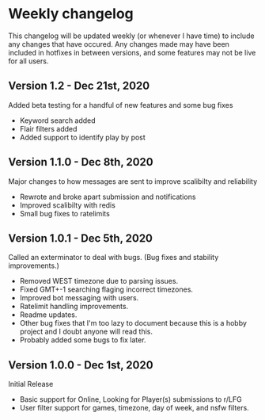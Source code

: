 # Weekly changelog
This changelog will be updated weekly (or whenever I have time) to include any changes that have occured. Any changes made may have been included in hotfixes in between versions, and some features may not be live for all users.

## Version 1.2 - Dec 21st, 2020
Added beta testing for a handful of new features and some bug fixes
* Keyword search added
* Flair filters added
* Added support to identify play by post 

## Version 1.1.0 - Dec 8th, 2020
Major changes to how messages are sent to improve scalibilty and reliability
* Rewrote and broke apart submission and notifications
* Improved scalibilty with redis
* Small bug fixes to ratelimits

## Version 1.0.1 - Dec 5th, 2020
Called an exterminator to deal with bugs. (Bug fixes and stability improvements.)
* Removed WEST timezone due to parsing issues.
* Fixed GMT+-1 searching flaging incorrect timezones.
* Improved bot messaging with users.
* Ratelimit handling improvements.
* Readme updates.
* Other bug fixes that I'm too lazy to document because this is a hobby project and I doubt anyone will read this.
* Probably added some bugs to fix later.

## Version 1.0.0 - Dec 1st, 2020
Initial Release
* Basic support for Online, Looking for Player(s) submissions to r/LFG
* User filter support for games, timezone, day of week, and nsfw filters.